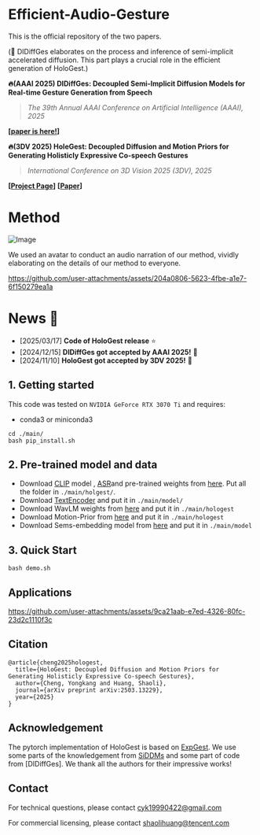 # Efficient-Audio-Gesture

This is the official repository of the two papers. 

(👀 DIDiffGes elaborates on the process and inference of semi-implicit accelerated diffusion. This part plays a crucial role in the efficient generation of HoloGest.)

**🔥(AAAI 2025) DIDiffGes: Decoupled Semi-Implicit Diffusion Models for Real-time Gesture Generation from Speech**
> *The 39th Annual AAAI Conference on Artificial Intelligence (AAAI), 2025*

**[[paper is here!](https://hologest.github.io/)]**

**🔥(3DV 2025) HoleGest: Decoupled Diffusion and Motion Priors for Generating Holisticly Expressive Co-speech Gestures**
> *International Conference on 3D Vision 2025 (3DV), 2025*

**[[Project Page](https://cyk990422.github.io/HoloGest.github.io/)]** **[[Paper](https://hologest.github.io/)]** 

# Method
![Image](https://github.com/user-attachments/assets/4472d621-1fb1-4c6b-a155-2ccfa5a8532c)

We used an avatar to conduct an audio narration of our method, vividly elaborating on the details of our method to everyone.

https://github.com/user-attachments/assets/204a0806-5623-4fbe-a1e7-6f150279ea1a

# News :triangular_flag_on_post:
- [2025/03/17] **Code of HoloGest release** ⭐
- [2024/12/15] **DIDiffGes got accepted by AAAI 2025!** 🎉
- [2024/11/10] **HoloGest got accepted by 3DV 2025!** 🎉


## 1. Getting started

This code was tested on `NVIDIA GeForce RTX 3070 Ti` and requires:

* conda3 or miniconda3

```
cd ./main/
bash pip_install.sh
```

## 2. Pre-trained model and data
- Download [CLIP](https://drive.google.com/drive/folders/1CN9J2T1tN-F2R5qfHjOfMkGXP00oka6E?usp=drive_link) model , [ASR](https://drive.google.com/drive/folders/1tvQQp6vacDcPg5T6WZIgWjvrk46nYin4?usp=sharing)and pre-trained weights from [here](https://drive.google.com/file/d/14kH1QGBHaMLsdPIrNvEbgNnc32vfHK4U/view?usp=drive_link). Put all the folder in `./main/holgest/`.
- Download [TextEncoder](https://drive.google.com/drive/folders/1J39SDT3RwMH7v7dJl_53stb0wkwTbXEY?usp=drive_link) and put it in `./main/model/`
- Download WavLM weights from [here](https://drive.google.com/drive/folders/1du41ziM0utAMjCtn-YPM8ZYOI6YplHrq?usp=drive_link) and put it in `./main/hologest`
- Download Motion-Prior from [here](https://drive.google.com/drive/folders/1-9kTNCKENK2dmPFxLCq1TitZmaC9GHIJ?usp=drive_link) and put it in `./main/hologest`
- Download Sems-embedding model from [here](https://drive.google.com/file/d/18BW104r63BgTNF766S5ByPeKR9A7vApg/view?usp=sharing) and put it in `./main/model`


## 3. Quick Start

```
bash demo.sh
```

## Applications

https://github.com/user-attachments/assets/9ca21aab-e7ed-4326-80fc-23d2c1110f3c

## Citation
```
@article{cheng2025hologest,
  title={HoloGest: Decoupled Diffusion and Motion Priors for Generating Holisticly Expressive Co-speech Gestures},
  author={Cheng, Yongkang and Huang, Shaoli},
  journal={arXiv preprint arXiv:2503.13229},
  year={2025}
}
```

## Acknowledgement
The pytorch implementation of HoloGest is based on [ExpGest](https://github.com/cyk990422/ExpGest). We use some parts of the knowledgement from [SiDDMs](https://arxiv.org/abs/2306.12511) and some part of code from [DIDiffGes]. We thank all the authors for their impressive works!

## Contact
For technical questions, please contact cyk19990422@gmail.com

For commercial licensing, please contact shaolihuang@tencent.com
